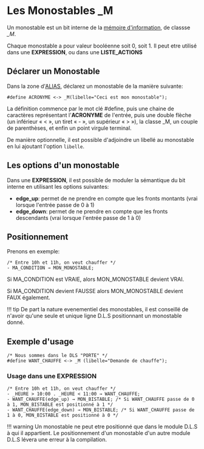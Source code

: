 # Les Monostables _M

Un monostable est un bit interne de la [mémoire d'information](dls.md#memoire-d'informations), de classse *_M*.

Chaque monostable a pour valeur booléenne soit 0, soit 1.
Il peut etre utilisé dans une **EXPRESSION**, ou dans une **LISTE_ACTIONS**

## Déclarer un Monostable

Dans la zone d'[ALIAS](dls_acronymes.md), déclarez un monostable de la manière suivante:

    #define ACRONYME <-> _M(libelle="Ceci est mon monostable");

La définition commence par le mot clé #define, puis une chaine de caractères représentant l'**ACRONYME** de l'entrée, puis une double flèche (un inférieur « < », un tiret « - », un supérieur « > »),
la classe _M, un couple de parenthèses, et enfin un point virgule terminal.

De manière optionnelle, il est possible d'adjoindre un libellé au monostable en lui ajoutant l'option `libelle`.

## Les options d'un monostable

Dans une **EXPRESSION**, il est possible de moduler la sémantique du bit interne en utilisant les options suivantes:

* **edge_up**: permet de ne prendre en compte que les fronts montants (vrai lorsque l'entrée passe de 0 à 1)
* **edge_down**: permet de ne prendre en compte que les fronts descendants (vrai lorsque l'entrée passe de 1 à 0)

## Positionnement

Prenons en exemple:

    /* Entre 10h et 11h, on veut chauffer */
    - MA_CONDITION → MON_MONOSTABLE;

Si MA_CONDITION est VRAIE, alors MON_MONOSTABLE devient VRAI.

Si MA_CONDITION devient FAUSSE alors MON_MONOSTABLE devient FAUX également.

!!! tip
    De part la nature evenementiel des monostables, il est conseillé de n'avoir qu'une seule et unique ligne D.L.S positionnant un monostable donné.

## Exemple d'usage

    /* Nous sommes dans le DLS "PORTE" */
    #define WANT_CHAUFFE <-> _M (libelle="Demande de chauffe");

### Usage dans une EXPRESSION

    /* Entre 10h et 11h, on veut chauffer */
    - _HEURE > 10:00 . _HEURE < 11:00 → WANT_CHAUFFE;
    - WANT_CHAUFFE(edge_up) → MON_BISTABLE; /* Si WANT_CHAUFFE passe de 0 à 1, MON_BISTABLE est positionné à 1 */
    - WANT_CHAUFFE(edge_down) → MON_BISTABLE; /* Si WANT_CHAUFFE passe de 1 à 0, MON_BISTABLE est positionné à 0 */

!!! warning
    Un monostable ne peut etre positionné que dans le module D.L.S à qui il appartient.
    Le positionnement d'un monostable d'un autre module D.L.S lévera une erreur à la compilation.
